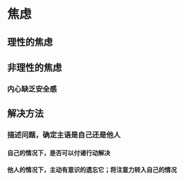 # 焦虑
## 理性的焦虑
## 非理性的焦虑
### 内心缺乏安全感

## 解决方法
### 描述问题，确定主语是自己还是他人
#### 自己的情况下，是否可以付诸行动解决
#### 他人的情况下，主动有意识的遗忘它；将注意力转入自己的情况
